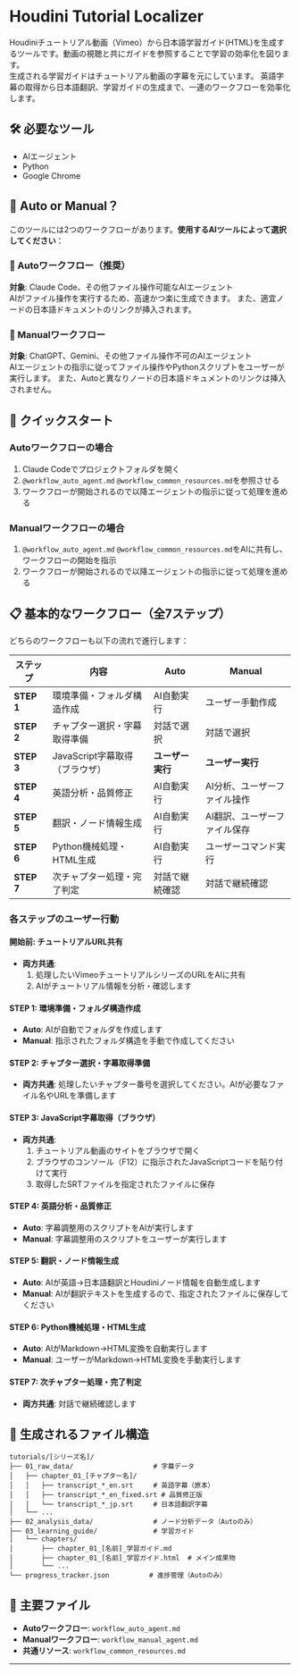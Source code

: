 # Houdini Tutorial Localizer

Houdiniチュートリアル動画（Vimeo）から日本語学習ガイド(HTML)を生成するツールです。動画の視聴と共にガイドを参照することで学習の効率化を図ります。  
生成される学習ガイドはチュートリアル動画の字幕を元にしています。
英語字幕の取得から日本語翻訳、学習ガイドの生成まで、一連のワークフローを効率化します。

## 🛠️ 必要なツール
- AIエージェント
- Python
- Google Chrome

## 🤖 Auto or Manual？

このツールには2つのワークフローがあります。**使用するAIツールによって選択してください**：

### 🚀 Autoワークフロー（推奨）
**対象**: Claude Code、その他ファイル操作可能なAIエージェント  
AIがファイル操作を実行するため、高速かつ楽に生成できます。
また、適宜ノードの日本語ドキュメントのリンクが挿入されます。

### 👥 Manualワークフロー  
**対象**: ChatGPT、Gemini、その他ファイル操作不可のAIエージェント  
AIエージェントの指示に従ってファイル操作やPythonスクリプトをユーザーが実行します。 また、Autoと異なりノードの日本語ドキュメントのリンクは挿入されません。

## 🚀 クイックスタート

### Autoワークフローの場合
1. Claude Codeでプロジェクトフォルダを開く
2. `@workflow_auto_agent.md` `@workflow_common_resources.md`を参照させる
3. ワークフローが開始されるので以降エージェントの指示に従って処理を進める

### Manualワークフローの場合
1. `@workflow_auto_agent.md` `@workflow_common_resources.md`をAIに共有し、ワークフローの開始を指示
2. ワークフローが開始されるので以降エージェントの指示に従って処理を進める

## 📋 基本的なワークフロー（全7ステップ）

どちらのワークフローも以下の流れで進行します：

| ステップ | 内容 | Auto | Manual |
|---------|------|------|--------|
| **STEP 1** | 環境準備・フォルダ構造作成 | AI自動実行 | ユーザー手動作成 |
| **STEP 2** | チャプター選択・字幕取得準備 | 対話で選択 | 対話で選択 |
| **STEP 3** | JavaScript字幕取得（ブラウザ） | **ユーザー実行** | **ユーザー実行** |
| **STEP 4** | 英語分析・品質修正 | AI自動実行 | AI分析、ユーザーファイル操作 |
| **STEP 5** | 翻訳・ノード情報生成 | AI自動実行 | AI翻訳、ユーザーファイル保存 |
| **STEP 6** | Python機械処理・HTML生成 | AI自動実行 | ユーザーコマンド実行 |
| **STEP 7** | 次チャプター処理・完了判定 | 対話で継続確認 | 対話で継続確認 |

### 各ステップのユーザー行動

#### 開始前: チュートリアルURL共有
- **両方共通**: 
  1. 処理したいVimeoチュートリアルシリーズのURLをAIに共有
  2. AIがチュートリアル情報を分析・確認します

#### STEP 1: 環境準備・フォルダ構造作成
- **Auto**: AIが自動でフォルダを作成します
- **Manual**: 指示されたフォルダ構造を手動で作成してください

#### STEP 2: チャプター選択・字幕取得準備  
- **両方共通**: 処理したいチャプター番号を選択してください。AIが必要なファイル名やURLを準備します

#### STEP 3: JavaScript字幕取得（ブラウザ）
- **両方共通**: 
  1. チュートリアル動画のサイトをブラウザで開く
  2. ブラウザのコンソール（F12）に指示されたJavaScriptコードを貼り付けて実行
  3. 取得したSRTファイルを指定されたファイルに保存

#### STEP 4: 英語分析・品質修正
- **Auto**: 字幕調整用のスクリプトをAIが実行します
- **Manual**: 字幕調整用のスクリプトをユーザーが実行します

#### STEP 5: 翻訳・ノード情報生成
- **Auto**: AIが英語→日本語翻訳とHoudiniノード情報を自動生成します  
- **Manual**: AIが翻訳テキストを生成するので、指定されたファイルに保存してください

#### STEP 6: Python機械処理・HTML生成
- **Auto**: AIがMarkdown→HTML変換を自動実行します
- **Manual**: ユーザーがMarkdown→HTML変換を手動実行します

#### STEP 7: 次チャプター処理・完了判定
- **両方共通**: 対話で継続確認します


## 📁 生成されるファイル構造

```
tutorials/[シリーズ名]/
├── 01_raw_data/                    # 字幕データ
│   ├── chapter_01_[チャプター名]/
│   │   ├── transcript_*_en.srt     # 英語字幕（原本）
│   │   ├── transcript_*_en_fixed.srt # 品質修正版
│   │   └── transcript_*_jp.srt     # 日本語翻訳字幕
│   └── ...
├── 02_analysis_data/               # ノード分析データ（Autoのみ）
├── 03_learning_guide/              # 学習ガイド
│   └── chapters/
│       ├── chapter_01_[名前]_学習ガイド.md
│       ├── chapter_01_[名前]_学習ガイド.html  # メイン成果物
│       └── ...
└── progress_tracker.json          # 進捗管理（Autoのみ）
```

## 📖 主要ファイル

- **Autoワークフロー**: `workflow_auto_agent.md`
- **Manualワークフロー**: `workflow_manual_agent.md`  
- **共通リソース**: `workflow_common_resources.md`

---
